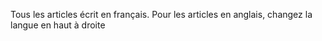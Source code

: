 Tous les articles écrit en français. Pour les articles en anglais, changez la langue en haut à droite